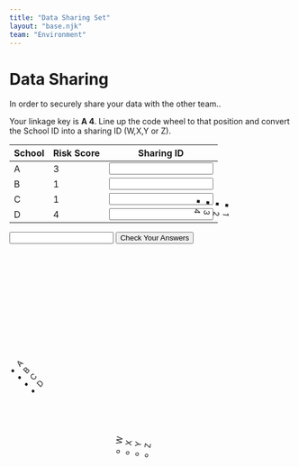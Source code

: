 ```yaml
---
title: "Data Sharing Set"
layout: "base.njk"
team: "Environment"
---
```


# Data Sharing

In order to securely share your data with the other team..

Your linkage key is <strong>A 4</strong>. Line up the code wheel to that position and convert the School ID into a sharing ID (W,X,Y or Z).





<!--


When communication officers return with signed agreement, hand them the Sharing dataset and the linkage key. If one arrives before the other, ask them to wait for a moment while you finish something important. Once both communication officers have arrived:
  <form id="myForm" ><input name="fullName" class="clearinput" type="text" class="b-none" readonly><br>
 </form>-->





<div class="grid grid-md-2 grid-column-gap-2">




<form id="myForm" method="get" action="/environment7">
 <table>
          <thead>
            <tr>
            <th>
                School
              </th>
              <th>
                Risk Score
              </th>
              <th>
               Sharing ID
              </th>
            </tr>
          </thead>
          <tbody>
            <tr>
              <td>A</td>
              <td>3</td>
              <td>
     <input name="A" type="" value="" pattern="X" required oninvalid="setCustomValidity('Sorry that&rsquo;s not right')"  oninput="setCustomValidity('')"  ></td>
            </tr>
            <tr>
              <td>B</td>
              <td>1</td>
              <td>
     <input name="B" type="" value="" pattern="Y" required oninvalid="setCustomValidity('Sorry that&rsquo;s not right')"  oninput="setCustomValidity('')"  ></td>
            </tr>
            <tr>
              <td>C</td>
              <td>1</td>
              <td>
     <input name="C" type="" value="" pattern="Z" required oninvalid="setCustomValidity('Sorry that&rsquo;s not right')"  oninput="setCustomValidity('')"  ></td>
            </tr>
            <tr>
              <td>D</td>
              <td>4</td>
              <td>
     <input name="D" type="" value="" pattern="W" required oninvalid="setCustomValidity('Sorry that&rsquo;s not right')"  oninput="setCustomValidity('')"  ></td>
            </tr>
          </tbody>
        </table>


<input name="fullName" type="text" >



<input  class="btn"  type="submit"  value="Check Your Answers" name="Test">
</form>


<div>
<ul class="circle-outer " style="transform: rotate(315deg);">
  <li><div class="text">A</div></li>
    <li><div class="text">B</div></li>
    <li><div class="text">C</div></li>
    <li><div class="text">D</div></li>
 <ul class="circle draggable_wp" id="target" style="transform: rotate(-37.0904deg);">
  <li><div class="text">W</div></li>
    <li><div class="text">X</div></li>
    <li><div class="text">Y</div></li>
    <li><div class="text">Z</div></li>
 <ul class="circle-inner" style="transform: rotate(180deg);" id="target">
  <li><div class="text">1</div></li>
    <li><div class="text">2</div></li>
    <li><div class="text">3</div></li>
    <li><div class="text">4</div></li>
</ul>
</ul>
</ul>
</div>



</div>



 <script type="text/javascript" src="/js/jquery-3.6.0.min.js"></script>



<script type="text/javascript">//<![CDATA[


// Generated by CoffeeScript 1.6.3
(function() {
  var R2D, active, angle, center, init, rotate, rotation, start, startAngle, stop;

  active = false;

  angle = 0;

  rotation = 0;

  startAngle = 0;

  center = {
    x: 0,
    y: 0
  };

  document.ontouchmove = function(e) {
    return e.preventDefault();
  };

  init = function() {
    target.addEventListener("mousedown", start, false);
    target.addEventListener("mousemove", rotate, false);
    return target.addEventListener("mouseup", stop, false);
  };

  R2D = 180 / Math.PI;

  start = function(e) {
    var height, left, top, width, x, y, _ref;
    e.preventDefault();
    _ref = this.getBoundingClientRect(), top = _ref.top, left = _ref.left, height = _ref.height, width = _ref.width;
    center = {
      x: left + (width / 2),
      y: top + (height / 2)
    };
    x = e.clientX - center.x;
    y = e.clientY - center.y;
    startAngle = R2D * Math.atan2(y, x);
    return active = true;
  };

  rotate = function(e) {
    var d, x, y;
    e.preventDefault();
    x = e.clientX - center.x;
    y = e.clientY - center.y;
    d = R2D * Math.atan2(y, x);
    rotation = d - startAngle;
    if (active) {
      return this.style.webkitTransform = "rotate(" + (angle + rotation) + "deg)";
    }
  };

  stop = function() {
    angle += rotation;
    return active = false;
  };

  init();

}).call(this);


//]]></script>




<script type="text/javascript">
    window.onload = function () {
    let form = document.getElementById("myForm");
    let inputs = form.children;
    for (let i = 0; i < inputs.length; i++) {
        let el = inputs[i];
        if (el.tagName.toLowerCase() != "input" || el.attributes["type"].value != "text") {
            continue
        }
        let cachedVal = localStorage.getItem(el.attributes["fullName"].value)
        if (cachedVal != null) {
            el.value = cachedVal;
        }


    }
}

  </script>






